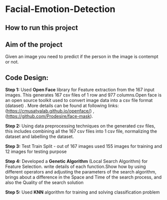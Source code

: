 # Facial-Emotion-Detection

## How to run this project

## Aim of the project
Given an image you need to predict if the person in the image is contempt or not.

## Code Design:
**Step 1:** Used **Open Face** library for Feature extraction from the 167 input images. This generates 167 csv files of 1 row and 977 columns.Open face is an open source toolkit used to convert image data into a csv file format (dataset) . More details can be found at following links:  (https://cmusatyalab.github.io/openface/) , (https://github.com/Prodesire/face-mask).

**Step 2:** Using data preprocessing techniques on the generated csv files, this includes combining all the 167 csv files into 1 csv file, normalizing the dataset and labelling the dataset.

**Step 3:** Test Train Split - out of 167 images used 155 images for training and 12 images for testing purpose 

**Step 4:** Developed a **Genetic Algorithm** (Local Search Algorithm) for Feature Selection. write details of each function.Show how by using different operators and adjusting the parameters of the search algorithm, brings about a  difference in the Space and Time of the search process, and also the Quality of the search solution

**Step 5:** Used **KNN** algorithm for training and solving classification problem

